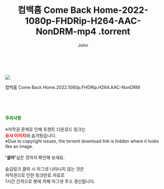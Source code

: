 ﻿---
layout: post
title:  "                    컴백홈 Come Back Home-2022-1080p-FHDRip-H264-AAC-NonDRM-mp4                .torrent"
author: John
categories: [ 영화 ]
tags: [  ]
image: https://torrentrj58.com/uploadfile/full/f8628f9f9559d080c22ca2709a003adbeb6bc0cd.jpg 
description: "                    컴백홈 Come Back Home-2022-1080p-FHDRip-H264-AAC-NonDRM-mp4                 torrent 정보 공유"
toc: true
toc_sticky: true
---

<br>
<p><img src="https://torrentrj58.com/uploadfile/full/f8628f9f9559d080c22ca2709a003adbeb6bc0cd.jpg"/></p>
 컴백홈 Come Back Home.2022.1080p.FHDRip.H264.AAC-NonDRM    
    
<br><br><br>
<p data-ke-size="size16"><b><span style="color: green;">주의사항</span></b><br /><br />※저작권 문제로 인해 토렌트 다운로드 링크는<br /><b><span style="color: red;">유사 이미지</span></b>에 숨겨뒀습니다.<br />※Due to copyright issues, the torrent download link is hidden where it looks like an image.<br /><br /><b>'설마'</b>싶은 것까지 확인해 보세요.<br /><br />숨김링크 클릭 시 마그넷 나타나지 않는 것은<br />저작권으로 인한 링크만료 자료로<br />1시간 간격으로 봇에 의해 마그넷 주소 갱신됩니다.</p>

